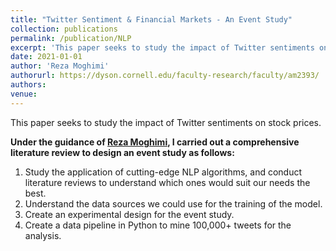 ```yaml
---
title: "Twitter Sentiment & Financial Markets - An Event Study"
collection: publications
permalink: /publication/NLP
excerpt: 'This paper seeks to study the impact of Twitter sentiments on stock prices.'
date: 2021-01-01
author: 'Reza Moghimi'
authorurl: https://dyson.cornell.edu/faculty-research/faculty/am2393/
authors:
venue: 
---
```

This paper seeks to study the impact of Twitter sentiments on stock prices.

**Under the guidance of [Reza Moghimi](https://dyson.cornell.edu/faculty-research/faculty/am2393/), I carried out a comprehensive literature review to design an event study as follows:**
1. Study the application of cutting-edge NLP algorithms, and conduct literature reviews to understand which ones would suit our needs the best.
2. Understand the data sources we could use for the training of the model.
3. Create an experimental design for the event study.
4. Create a data pipeline in Python to mine 100,000+ tweets for the analysis.

